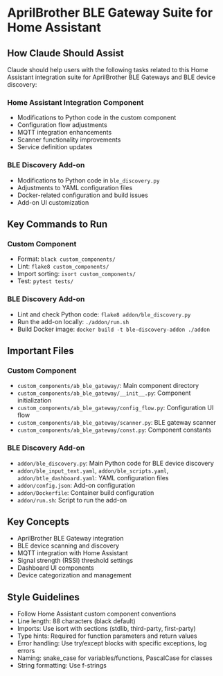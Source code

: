 # AprilBrother BLE Gateway Suite for Home Assistant

## How Claude Should Assist

Claude should help users with the following tasks related to this Home Assistant integration suite for AprilBrother BLE Gateways and BLE device discovery:

### Home Assistant Integration Component
- Modifications to Python code in the custom component
- Configuration flow adjustments
- MQTT integration enhancements
- Scanner functionality improvements
- Service definition updates

### BLE Discovery Add-on
- Modifications to Python code in `ble_discovery.py`
- Adjustments to YAML configuration files
- Docker-related configuration and build issues
- Add-on UI customization

## Key Commands to Run

### Custom Component
- Format: `black custom_components/`
- Lint: `flake8 custom_components/`
- Import sorting: `isort custom_components/`
- Test: `pytest tests/`

### BLE Discovery Add-on
- Lint and check Python code: `flake8 addon/ble_discovery.py`
- Run the add-on locally: `./addon/run.sh`
- Build Docker image: `docker build -t ble-discovery-addon ./addon`

## Important Files

### Custom Component
- `custom_components/ab_ble_gateway/`: Main component directory
- `custom_components/ab_ble_gateway/__init__.py`: Component initialization
- `custom_components/ab_ble_gateway/config_flow.py`: Configuration UI flow
- `custom_components/ab_ble_gateway/scanner.py`: BLE gateway scanner
- `custom_components/ab_ble_gateway/const.py`: Component constants

### BLE Discovery Add-on
- `addon/ble_discovery.py`: Main Python code for BLE device discovery
- `addon/ble_input_text.yaml`, `addon/ble_scripts.yaml`, `addon/btle_dashboard.yaml`: YAML configuration files
- `addon/config.json`: Add-on configuration
- `addon/Dockerfile`: Container build configuration
- `addon/run.sh`: Script to run the add-on

## Key Concepts
- AprilBrother BLE Gateway integration
- BLE device scanning and discovery
- MQTT integration with Home Assistant
- Signal strength (RSSI) threshold settings
- Dashboard UI components
- Device categorization and management

## Style Guidelines
- Follow Home Assistant custom component conventions
- Line length: 88 characters (black default)
- Imports: Use isort with sections (stdlib, third-party, first-party)
- Type hints: Required for function parameters and return values
- Error handling: Use try/except blocks with specific exceptions, log errors
- Naming: snake_case for variables/functions, PascalCase for classes
- String formatting: Use f-strings